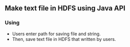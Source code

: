 ## Make text file in HDFS using Java API

### Using
* Users enter path for saving file and string.
* Then, save text file in HDFS that written by users.